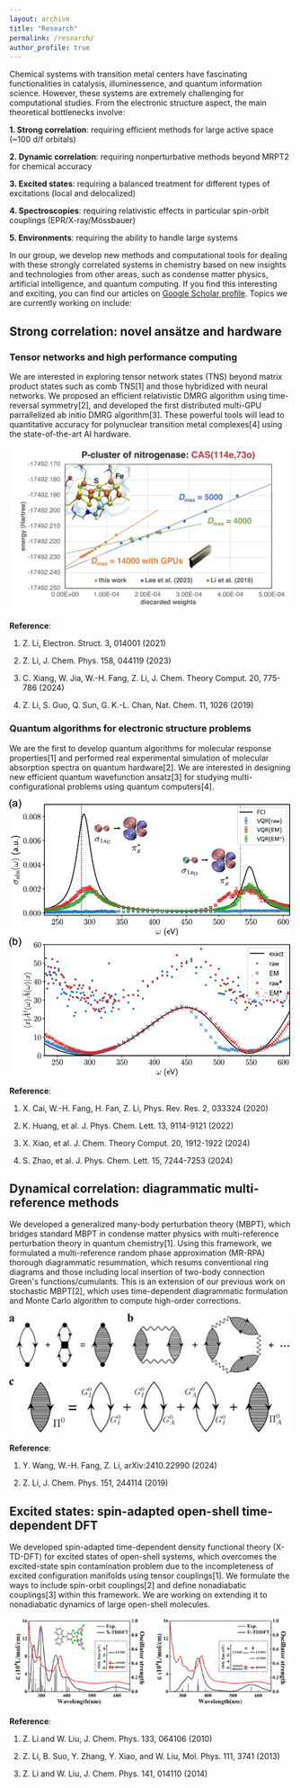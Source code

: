 ```yaml
---
layout: archive
title: "Research"
permalink: /research/
author_profile: true
---
```


Chemical systems with transition metal centers have fascinating functionalities in catalysis, illuminessence, and quantum information science. However, these systems are extremely challenging for computational studies. From the electronic structure aspect, the main theoretical bottlenecks involve:

**1. Strong correlation**: requiring efficient methods for large active space (~100 d/f orbitals)

**2. Dynamic correlation**: requiring nonperturbative methods beyond MRPT2 for chemical accuracy

**3. Excited states**: requiring a balanced treatment for different types of excitations (local and delocalized)

**4. Spectroscopies**: requiring relativistic effects in particular spin-orbit couplings (EPR/X-ray/Mössbauer)

**5. Environments**: requiring the ability to handle large systems

In our group, we develop new methods and computational tools for dealing with these strongly correlated systems in chemistry based on new insights and technologies from other areas, such as condense matter physics, artificial intelligence, and quantum computing. If you find this interesting and exciting, you can find our articles on [Google Scholar profile](https://scholar.google.com/citations?user=MYZZUJ0AAAAJ&hl=en). Topics we are currently working on include:

## Strong correlation: novel ans&auml;tze and hardware

### Tensor networks and high performance computing

We are interested in exploring tensor network states (TNS) beyond matrix product states such as comb TNS[1] and those hybridized with neural networks. We proposed an efficient relativistic DMRG algorithm using time-reversal symmetry[2], and developed the first distributed multi-GPU parrallelized ab initio DMRG algorithm[3]. These powerful tools will lead to quantitative accuracy for polynuclear transition metal complexes[4] using the state-of-the-art AI hardware. 

<img src="../images/dmrg.jpg" width="550">

**Reference**:

1. Z. Li, Electron. Struct. 3, 014001 (2021)

2. Z. Li, J. Chem. Phys. 158, 044119 (2023)

3. C. Xiang, W. Jia, W.-H. Fang, Z. Li, J. Chem. Theory Comput. 20, 775-786 (2024)

4. Z. Li, S. Guo, Q. Sun, G. K.-L. Chan, Nat. Chem. 11, 1026 (2019)

### Quantum algorithms for electronic structure problems

We are the first to develop quantum algorithms for molecular response properties[1] and performed real experimental simulation of molecular absorption spectra on quantum hardware[2]. We are interested in designing new efficient quantum wavefunction ansatz[3] for studying multi-configurational problems using quantum computers[4].

<img src="../images/vqr.jpeg" width="500">

**Reference**:

1. X. Cai, W.-H. Fang, H. Fan, Z. Li, Phys. Rev. Res. 2, 033324 (2020)

2. K. Huang, et al. J. Phys. Chem. Lett. 13, 9114-9121 (2022) 

3. X. Xiao, et al. J. Chem. Theory Comput. 20, 1912-1922 (2024)

4. S. Zhao, et al. J. Phys. Chem. Lett. 15, 7244-7253 (2024)

## Dynamical correlation: diagrammatic multi-reference methods

We developed a generalized many-body perturbation theory (MBPT), which bridges standard MBPT in condense matter physics with multi-reference perturbation theory in quantum chemistry[1]. Using this framework, we formulated a multi-reference random phase approximation (MR-RPA) thorough diagrammatic resummation, which resums conventional ring diagrams and those including local insertion of two-body connection Green's functions/cumulants. This is an extension of our previous work on stochastic MBPT[2], which uses time-dependent diagrammatic formulation and Monte Carlo algorithm to compute high-order corrections.

<img src="../images/rpa.jpg" with="100">

**Reference**:

1. Y. Wang, W.-H. Fang, Z. Li, arXiv:2410.22990 (2024)

2. Z. Li, J. Chem. Phys. 151, 244114 (2019)

## Excited states: spin-adapted open-shell time-dependent DFT

We developed spin-adapted time-dependent density functional theory (X-TD-DFT) for excited states of open-shell systems, which overcomes the excited-state spin contamination problem due to the incompleteness of excited configuration manifolds using tensor couplings[1]. We formulate the ways to include spin-orbit couplings[2] and define nonadiabatic couplings[3] within this framework. We are working on extending it to nonadiabatic dynamics of large open-shell molecules.

<img src="../images/xtddft.jpg" with="100">

**Reference**:

1. Z. Li and W. Liu, J. Chem. Phys. 133, 064106 (2010)

2. Z. Li, B. Suo, Y. Zhang, Y. Xiao, and W. Liu, Mol. Phys. 111, 3741 (2013)

3. Z. Li and W. Liu, J. Chem. Phys. 141, 014110 (2014)

